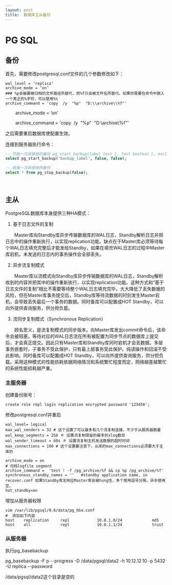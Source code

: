 ```yaml
---
layout: post
title:  数据库主从备份
---
```


# PG SQL
## 备份

首先，需要修改postgresql.conf文件的几个参数修改如下：

```properties
wal_level = ‘replica’
archive_mode = ‘on’
### %p会被要被归档的文件路径所替代，而%f只会被文件名所替代。如果你需要在命令中嵌入一个真正的%字符，可以使用%%
archive_command = 'copy  /y  "%p"  "D:\\archive\\%f"'
```

        archive_mode = ‘on’

        archive_command = 'copy  /y  "%p"  "D:\\archive\\%f"'

之后需要重启数据库使配置生效。

连接到服务器执行命令：

```sql
-- 开始一次非排他的备份 pg_start_backup(label text [, fast boolean [, exclusive boolean ]])
select pg_start_backup('backup_label', false, false);

-- 结束一次非排他的备份
select * from pg_stop_backup(false);

```

      

## 主从

PostgreSQL数据库本身提供三种HA模式：

1. 基于日志文件的复制

　　Master库向Standby库异步传输数据库的WAL日志，Standby解析日志并把日志中的操作重新执行，以实现replication功能。缺点在于Master库必须等待每个WAL日志填充完整后才能发给Standby，如果在填充WAL日志的过程中Master库宕机，未发送的日志内的事务操作会全部丢失。

2. 异步流复制模式

　　Master库以流模式向Standby库异步传输数据库的WAL日志，Standby解析收到的内容并把其中的操作重新执行，以实现replication功能。这种方式和“基于日志文件的复制”相比不需要等待整个WAL日志填充完毕，大大降低了丢失数据的风险，但在Master库事务提交后，Standby库等待流数据的时刻发生Master宕机，会导致丢失最后一个事务的数据。同时备库可以配置成HOT Standby，可以向外提供查询服务，供分担负载。

3. 流同步复制模式（Synchronous Replication）

　　顾名思义，是流复制模式的同步版本。向Master库发出commit命令后，该命令会被阻塞，等待对应的WAL日志流在所有被配置为同步节点的数据库上提交后，才会真正提交。因此只有Master库和Standby库同时宕机才会丢数据。多层事务嵌套时，子事务不受此保护，只有最上层事务受此保护。纯读操作和回滚不受此影响。同时备库可以配置成HOT Standby，可以向外提供查询服务，供分担负载。采用这种模式的性能损耗依据网络情况和系统繁忙程度而定，网络越差越繁忙的系统性能损耗越严重。



### 主服务器

创建备份账号：

```plsql
create role repl login replication encrypted password '123456';
```

修改postgresql.conf并重启

```properties
wal_level= logical
max_wal_senders = 32 # 这个设置了可以最多有几个流复制连接，不少于从服务器数量
wal_keep_segments = 256 ＃ 设置流复制保留的最多的xlog数目
wal_sender_timeout = 60s ＃ 设置流复制主机发送数据的超时时间
max_connections = 100 # 这个设置要注意下，从库的max_connections必须要大于主库的

archive_mode = on
# 归档logfile segment
archive_command =  'test ! -f /pg_archive/%f && cp %p /pg_archive/%f' 
synchronous_standby_names = ''   #standby application name, in recover.conf 如果Standby库无响应Master库会被hung住，多个使用逗号分隔，异步使用空。
hot_standby=on
```

增加从服务器权限

```shell
vim /var/lib/pgsql/9.6/data/pg_hba.conf
#  添加如下内容 
host    replication     repl            10.0.1.0/24             md5 
host    all             repl            10.0.1.1/24             trust
```



### 从服务器

执行pg_basebackup 

pg_basebackup -F p --progress -D /data/pgsql/data2 -h 10.12.12.10 -p 5432 -U replica --password



/data/pgsql/data2这个目录是空的